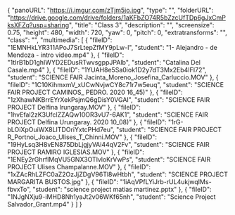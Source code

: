 {
      "panoURL": "https://i.imgur.com/zTjm5jo.jpg",
      "type": "",
      "folderURL": "https://drive.google.com/drive/folders/1aKFbZO74R5bZzcUfTDp6gJxCmPksXFZq?usp=sharing",
      "title": "Class 3",
      "description": "",
      "screensize": 0.75,
      "height": 480,
      "width": 720,
      "yaw": 0,
      "pitch": 0,
      "extratransforms": "",
      "class": "",
      "multimedia": [
         {
            "fileID": "1EMNHkLYR311APoJ7SrLtepZfMY9pLw-l",
            "student": "1- Alejandro - de Mendoza - intro video.mp4"
         },
         {
            "fileID": "1tIrB1bD1ghIWYD2EDusRTwvsgppJPAlb",
            "student": "Catalina Del Casale.mp4"
         },
         {
            "fileID": "1YUAH8e5Sa0iok1D2y7dT3Mx2Eb4IFI72",
            "student": "SCIENCE FAIR Jacinta_Moreno_Josefina_Carluccio.MOV"
         },
         {
            "fileID": "1C10KihmxmV_xUCwNvjwCY8c71r7w5euq",
            "student": "SCIENCE FAIR PROJECT CAMINOS_ PEDRO. 2020 16_45)"
         },
         {
            "fileID": "1zXhawNKBrrEYrXekPsjmQ6gDisY0VGAI",
            "student": "SCIENCE FAIR PROJECT Delfina Irungaray.MOV"
         },
         {
            "fileID": "1hvEfal2zK3UfclZZAQw10OR3vU7-6AK1",
            "student": "SCIENCE FAIR PROJECT Delfina Urungaray. 2020 10_08)"
         },
         {
            "fileID": "1rG-bLOiXpOuiWX8LITDOriYxtcPHd7eu",
            "student": "SCIENCE FAIR PROJECT R_Portnoi_Joaco_Ulises_T_Chinni.MOV"
         },
         {
            "fileID": "19HyLsq3H8vEN875DbLjgjyVAi44qV2Fv",
            "student": "SCIENCE FAIR PROJECT RAMIRO IGLESIAS.MOV"
         },
         {
            "fileID": "1ENEy2rGhrflMqVU5GNX3OTlvloKrVwPs",
            "student": "SCIENCE FAIR PROJECT Ulises Champalanne.MOV"
         },
         {
            "fileID": "1xZAcRhLZFC0aZ2OzJjZDgV96Tl8wHtbh",
            "student": "SCIENCE PROJECT MARGARITA BUSTOS.jpg"
         },
         {
            "fileID": "1iAqVPfLYiJrb-rUL4ukjwqIMs-fbvxTo",
            "student": "science project matias martinez.pptx"
         },
         {
            "fileID": "1NJgNXju9-iMHD8Nh1yaJt2v06WKf65nh",
            "student": "Science Project Salvador_Grant.mp4"
         }
      ]
   }